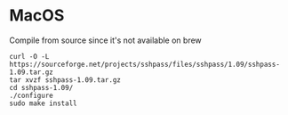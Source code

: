 # MacOS
Compile from source since it's not available on brew
```
curl -O -L https://sourceforge.net/projects/sshpass/files/sshpass/1.09/sshpass-1.09.tar.gz
tar xvzf sshpass-1.09.tar.gz
cd sshpass-1.09/
./configure
sudo make install
```
